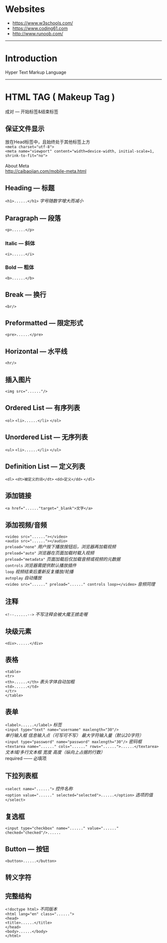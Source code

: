 # Websites
* https://www.w3schools.com/</br>
* https://www.coding61.com</br>
* http://www.runoob.com/
***
# Introduction
Hyper Text Markup Language
***
# HTML TAG ( Makeup Tag )
成对 — 开始标签&结束标签
</br>
## 保证文件显示
放在Head标签中，且始终处于其他标签上方</br>
```<meta charset="utf-8">```</br>
```<meta name="viewport" content="width=device-width, initial-scale=1, shrink-to-fit="no">```</br>
</br>
About Meta</br>
http://caibaojian.com/mobile-meta.html
## Heading — 标题   
```<h1>......</h1>```  *字号随数字增大而减小*
## Paragraph — 段落
```<p>......</p>```
### Italic — 斜体
```<i>......</i>```
### Bold — 粗体
```<b>......</b>```
## Break — 换行
```<br/>```
## Preformatted — 限定形式
```<pre>......</pre>```
## Horizontal — 水平线
```<hr/>```
## 插入图片
```<img src="......"/>```
## Ordered List — 有序列表
```<ol>```
```<li>......</li>```
```</ol>```
## Unordered List — 无序列表
```<ul>```
```<li>......</li>```
```</ul>```
## Definition List — 定义列表
```<dl>```
```<dt>被定义的词</dt>```
```<dd>定义</dd>```
```</dl>```
## 添加链接
```<a href="......"target="_blank">文字</a>```
## 添加视频/音频
```<video src="......"></video>```</br>
```<audio src="......"></audio>```</br>
```preload="none"```  *用户按下播放按钮后，浏览器再加载视频*</br>
```preload="auto"```  *浏览器在页面加载时载入视频*</br>
```preload="metadata"```  *页面加载后仅加载音频或视频的元数据*</br>
```controls```  *浏览器需提供默认播放插件*</br>
```loop```  *视频结束后重新反复播放/轮播*</br>
```autoplay```  *自动播放*</br>
```<video src="......" preload="......" controls loop></video>```  *音频同理*
## 注释
```<!--......-->```  *不写注释会被大魔王掳走喔*
## 块级元素 
```<div>......</div>```
## 表格
```<table>```</br>
```<tr>```</br>
```<th>......</th>```  *表头字体自动加粗*</br>
```<td>......</td>```</br>
```</tr>```</br>
```</table>```
## 表单
```<label>......</label>```  *标签*</br>
```<input type="text" name="username" maxlength="30"/>```</br>
*单行输入框  信息输入点（可写可不写）  最大字符输入量（默认20字符）*</br>
```<input type="password" name="password" maxlength="30"/>```  *密码框*</br>
```<textarea name="......" cols="......" rows="......">......</textarea>```</br>
*文本域/多行文本框  宽度  高度（纵向上占据的行数）*</br>
required —— 必填项
## 下拉列表框
```<select name="......">``` *控件名称*</br>
```<option value="......" selected="selected">......</option>```  *选项的值*</br>
```</select>```
## 复选框
```<input type="checkbox" name="......" value="......" checked="checked"/>......```
## Button — 按钮
```<button>......</button>```
## 转义字符
## 完整结构
```<!doctype html>```  *不同版本*</br>
```<html lang="en" class="......">```</br>
```<head>```</br>
```<title>......</title>```</br>
```</head>```</br>
```<body>......</body>```</br>
```</html>```
